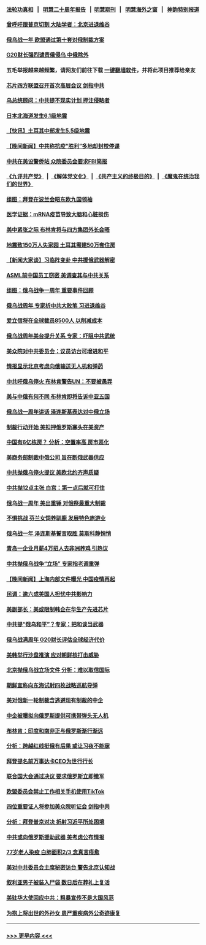 #### [法轮功真相](https://github.com/gfw-breaker/truth/blob/master/README.md?t=0) &nbsp;&nbsp;|&nbsp;&nbsp; [明慧二十周年报告](https://github.com/gfw-breaker/mh-reports/blob/master/README.md?t=0) &nbsp;&nbsp;|&nbsp;&nbsp;[明慧期刊](https://github.com/gfw-breaker/mh-qikan) &nbsp;&nbsp;|&nbsp;&nbsp; [明慧海外之窗](https://github.com/gfw-breaker/mh-news/blob/master/README.md?t=0) &nbsp;&nbsp;|&nbsp;&nbsp; [神韵特别报道](https://github.com/gfw-breaker/mh-news/blob/master/shenyun.md?t=0)
#### [曾呼吁跟普京切割 大陆学者：北京进退维谷](../pages/nsc418/n13938226.md?t=02260643) 
#### [俄乌战一年 欧盟通过第十套对俄制裁方案](../pages/nsc418/n13938233.md?t=02260643) 
#### [G20财长强烈谴责俄侵乌 中俄除外](../pages/nsc418/n13938118.md?t=02260643) 
#### 五毛举报越来越频繁，请网友们前往下载 [一键翻墙软件](https://github.com/gfw-breaker/ssr-accounts)，并将此项目推荐给亲友
#### [芯片四方联盟召开首次高层会议 剑指中共](../pages/nsc418/n13938194.md?t=02260643) 
#### [乌总统顾问：中共提不现实计划 押注侵略者](../pages/nsc418/n13938202.md?t=02260643) 
#### [日本北海道发生6.1级地震](../pages/nsc418/n13938174.md?t=02260643) 
#### [【快讯】土耳其中部发生5.5级地震](../pages/nsc418/n13938111.md?t=02260643) 
#### [【晚间新闻】中共称抗疫“胜利”多地却封校停课](../pages/nsc418/n13938036.md?t=02260643) 
#### [中共在美设警侨站 众院委员会要求FBI简报](../pages/nsc418/n13938015.md?t=02260643) 
#### [《九评共产党》](https://github.com/begood0513/9ping.md/blob/master/README.md) &nbsp;|&nbsp; [《解体党文化》](../../../../jtdwh.md/blob/master/README.md)  &nbsp;|&nbsp; [《共产主义的终极目的》](../../../../gczydzjmd.md/blob/master/README.md) &nbsp;|&nbsp; [《魔鬼在统治我们的世界》](../../../../mgztzwmdsj.md/blob/master/README.md) 
#### [组图：拜登在波兰会晤东欧九国领袖](../pages/nsc418/n13937306.md?t=02260643) 
#### [医学证据：mRNA疫苗导致大脑和心脏损伤](../pages/nsc418/n13937706.md?t=02260643) 
#### [美中紧张之际 布林肯将与四方集团外长会晤](../pages/nsc418/n13937844.md?t=02260643) 
#### [地震致150万人失家园 土耳其需建50万套住房](../pages/nsc418/n13937750.md?t=02260643) 
#### [【新闻大家谈】习临阵变卦 中共援俄武器解密](../pages/nsc418/n13937713.md?t=02260643) 
#### [ASML前中国员工窃密 美调查其与中共关系](../pages/nsc418/n13937721.md?t=02260643) 
#### [组图：俄乌战争一周年 重要事件回顾](../pages/nsc418/n13937820.md?t=02260643) 
#### [俄乌战周年 专家析中共大败笔 习进退维谷](../pages/nsc418/n13936661.md?t=02260643) 
#### [爱立信将在全球裁员8500人 以削减成本](../pages/nsc418/n13937612.md?t=02260643) 
#### [俄乌战周年美台提升关系 专家：吓阻中共武统](../pages/nsc418/n13937472.md?t=02260643) 
#### [美众院对中共委员会：议员访台可增进和平](../pages/nsc418/n13937487.md?t=02260643) 
#### [情报显示北京考虑向俄输送无人机和弹药](../pages/nsc418/n13937615.md?t=02260643) 
#### [中共吁俄乌停火 布林肯警告UN：不要被愚弄](../pages/nsc418/n13937566.md?t=02260643) 
#### [美与中俄有何不同 布林肯即将告诉中亚五国](../pages/nsc418/n13937564.md?t=02260643) 
#### [俄乌战一周年讲话 泽连斯基表达对中俄立场](../pages/nsc418/n13937513.md?t=02260643) 
#### [制裁行动开始 美扣押俄罗斯寡头在美资产](../pages/nsc418/n13937543.md?t=02260643) 
#### [中国有6亿栋房？ 分析：空置率高 房市恶化](../pages/nsc418/n13936704.md?t=02260643) 
#### [美商务部制裁中俄公司 旨在断俄武器供应](../pages/nsc418/n13937503.md?t=02260643) 
#### [中共抛俄乌停火提议 美欧北约齐声质疑](../pages/nsc418/n13937512.md?t=02260643) 
#### [中共抛12点主张 白宫：第一点后就可打住](../pages/nsc418/n13937465.md?t=02260643) 
#### [俄乌战一周年 美出重锤 对俄祭最重大制裁](../pages/nsc418/n13937462.md?t=02260643) 
#### [不惧挑战 芬兰女饲养驯鹿 发展特色旅游业](../pages/nsc418/n13937089.md?t=02260643) 
#### [俄乌战一年 泽连斯基誓言取胜 莫斯科静悄悄](../pages/nsc418/n13937303.md?t=02260643) 
#### [青岛一企业月薪4万招人去非洲养鸡 引热议](../pages/nsc418/n13937354.md?t=02260643) 
#### [中共抛俄乌战争“立场” 专家指老调重弹](../pages/nsc418/n13937209.md?t=02260643) 
#### [【晚间新闻】上海内部文件曝光 中国疫情再起](../pages/nsc418/n13937216.md?t=02260643) 
#### [民调：逾六成美国人担忧中共影响力](../pages/nsc418/n13937091.md?t=02260643) 
#### [美副部长：美或限制韩企在华生产先进芯片](../pages/nsc418/n13937056.md?t=02260643) 
#### [中共提“俄乌和平”？专家：把和谈当武器](../pages/nsc418/n13935842.md?t=02260643) 
#### [俄乌战满周年 G20财长评估全球经济代价](../pages/nsc418/n13936978.md?t=02260643) 
#### [美韩举行沙盘推演 应对朝鲜核打击威胁](../pages/nsc418/n13936898.md?t=02260643) 
#### [北京抛俄乌战立场文件 分析：难以取信国际](../pages/nsc418/n13936899.md?t=02260643) 
#### [朝鲜宣称向东海试射四枚战略巡航导弹](../pages/nsc418/n13936900.md?t=02260643) 
#### [美对俄新一轮制裁含逃避现有制裁的中企](../pages/nsc418/n13936744.md?t=02260643) 
#### [中企被曝拟向俄罗斯提供可携带弹头无人机](../pages/nsc418/n13936825.md?t=02260643) 
#### [布林肯：印度和南非正与俄罗斯渐行渐远](../pages/nsc418/n13936831.md?t=02260643) 
#### [分析：跨越红线挺俄有后果 或让习夜不能寐](../pages/nsc418/n13936696.md?t=02260643) 
#### [拜登提名前万事达卡CEO为世行行长](../pages/nsc418/n13936749.md?t=02260643) 
#### [联合国大会通过决议 要求俄罗斯立即撤军](../pages/nsc418/n13936782.md?t=02260643) 
#### [欧盟委员会禁止工作相关手机使用TikTok](../pages/nsc418/n13936675.md?t=02260643) 
#### [四位重要证人将参加美众院听证会 剑指中共](../pages/nsc418/n13936681.md?t=02260643) 
#### [分析：拜登普京对决 折射习近平所处困境](../pages/nsc418/n13936667.md?t=02260643) 
#### [中共或向俄罗斯援助武器 美考虑公布情报](../pages/nsc418/n13936461.md?t=02260643) 
#### [77岁老人染疫 白肺面积2/3 念真言痊愈](../pages/nsc418/n13936387.md?t=02260643) 
#### [美对中共委员会主席秘密访台 警告北京认知战](../pages/nsc418/n13936632.md?t=02260643) 
#### [叙利亚男子被装入尸袋 数日后在葬礼上复活](../pages/nsc418/n13936363.md?t=02260643) 
#### [美驻华大使回应中共：粗暴宣传不是大国风范](../pages/nsc418/n13936664.md?t=02260643) 
#### [为抱上将出世的外孙女 患严重疾病外公奇迹康复](../pages/nsc418/n13936305.md?t=02260643) 

----
#### [ >>> 更早内容 <<< ](../indexes/nsc418-earlier.md)
